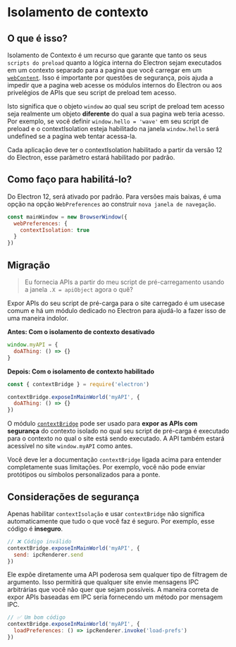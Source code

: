 # Isolamento de contexto

## O que é isso?

Isolamento de Contexto é um recurso que garante que tanto os seus `scripts do preload` quanto a lógica interna do Electron sejam executados em um contexto separado para a pagina que você carregar em um [`webContent`](../api/web-contents.md).  Isso é importante por questões de segurança, pois ajuda a impedir que a pagina web acesse os módulos internos do Electron ou aos privelégios de APIs que seu script de preload tem acesso.

Isto significa que o objeto `window` ao qual seu script de preload tem acesso seja realmente um objeto **diferente** do qual a sua pagina web teria acesso.  Por exemplo, se você definir `window.hello = 'wave'` em seu script de preload e o contextIsolation esteja habilitado na janela `window.hello` será undefined se a pagina web tentar acessa-la.

Cada aplicação deve ter o contextIsolation habilitado a partir da versão 12 do Electron, esse parâmetro estará habilitado por padrão.

## Como faço para habilitá-lo?

Do Electron 12, será ativado por padrão. Para versões mais baixas, é uma opção na opção `WebPreferences` ao construir `nova janela de navegação`.

```javascript
const mainWindow = new BrowserWindow({
  webPreferences: {
    contextIsolation: true
  }
})
```

## Migração

> Eu fornecia APIs a partir do meu script de pré-carregamento usando a janela `.X = apiObject` agora o quê?

Expor APIs do seu script de pré-carga para o site carregado é um usecase comum e há um módulo dedicado no Electron para ajudá-lo a fazer isso de uma maneira indolor.

**Antes: Com o isolamento de contexto desativado**

```javascript
window.myAPI = {
  doAThing: () => {}
}
```

**Depois: Com o isolamento de contexto habilitado**

```javascript
const { contextBridge } = require('electron')

contextBridge.exposeInMainWorld('myAPI', {
  doAThing: () => {}
})
```

O módulo [`contextBridge`](../api/context-bridge.md) pode ser usado para **expor as APIs com segurança** do contexto isolado no qual seu script de pré-carga é executado para o contexto no qual o site está sendo executado. A API também estará acessível no site `window.myAPI` como antes.

Você deve ler a documentação `contextBridge` ligada acima para entender completamente suas limitações.  Por exemplo, você não pode enviar protótipos ou símbolos personalizados para a ponte.

## Considerações de segurança

Apenas habilitar `contextIsolação` e usar `contextBridge` não significa automaticamente que tudo o que você faz é seguro.  Por exemplo, esse código é **inseguro**.

```javascript
// ❌ Código inválido
contextBridge.exposeInMainWorld('myAPI', {
  send: ipcRenderer.send
})
```

Ele expõe diretamente uma API poderosa sem qualquer tipo de filtragem de argumento. Isso permitirá que qualquer site envie mensagens IPC arbitrárias que você não quer que sejam possíveis. A maneira correta de expor APIs baseadas em IPC seria fornecendo um método por mensagem IPC.

```javascript
// ✅ Um bom código
contextBridge.exposeInMainWorld('myAPI', {
  loadPreferences: () => ipcRenderer.invoke('load-prefs')
})
```
